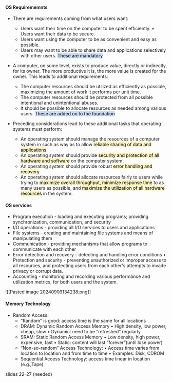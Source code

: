 
#### OS Requirememnts
- There are requirements coming from what users want: 
	- Users want their time on the computer to be spent efficiently. • Users want their data to be secure. 
	- Users want using the computer to be as convenient and easy as possible. 
	- Users may want to be able to share data and applications selectively with other users. 
<mark style="background: #ADCCFFA6;">These are mandatory</mark>

- A computer, on some level, exists to produce value, directly or indirectly, for its owner. The more productive it is, the more value is created for the owner. This leads to additional requirements: 
	- The computer resources should be utilized as efficiently as possible, maximizing the amount of work it performs per unit time. 
	- The computer resources should be protected from all possible intentional and unintentional abuses. 
	- It should be possible to allocate resources as needed among various users.
<mark style="background: #ADCCFFA6;">These are added on to the foundation</mark>

- Preceding considerations lead to these additional tasks that operating systems must perform: 
	- An operating system should manage the resources of a computer system in such as way as to allow <mark style="background: #FFF3A3A6;">reliable sharing of data and applications</mark>. 
	- An operating system should provide <mark style="background: #FFF3A3A6;">security and protection of all hardware and software</mark> on the computer system. 
	- An operating system should provide robust <mark style="background: #FFF3A3A6;">error handling and recovery</mark>. 
	- An operating system should allocate resources fairly to users while trying to <mark style="background: #FFF3A3A6;">maximize overall throughput, minimize response time</mark> to as many users as possible, and <mark style="background: #FFF3A3A6;">maximize the utilization of all hardware resources</mark> in the system.

#### OS services 
- Program execution - loading and executing programs; providing synchronization, communication, and security 
- I/O operations - providing all I/O services to users and applications 
- File systems - creating and maintaining file systems and means of manipulating them 
- Communication - providing mechanisms that allow programs to communicate with each other 
- Error detection and recovery - detecting and handling error conditions • Protection and security - preventing unauthorized or improper access to all resources, and protecting users from each other's attempts to invade privacy or corrupt data. 
- Accounting - monitoring and recording various performance and utilization metrics, for both users and the system. 



![[Pasted image 20240909134238.png]]

#### Memory Technology
- Random Access: 
	- “Random” is good: access time is the same for all locations  
	- DRAM: Dynamic Random Access Memory • High density, low power, cheap, slow • Dynamic: need to be “refreshed” regularly 
	- SRAM: Static Random Access Memory • Low density, high power, expensive, fast • Static: content will last “forever”(until lose power) 
	- “Non-so-random” Access Technology: • Access time varies from location to location and from time to time • Examples: Disk, CDROM 
	- Sequential Access Technology: access time linear in location (e.g.,Tape)

slides 22-27 (needed)